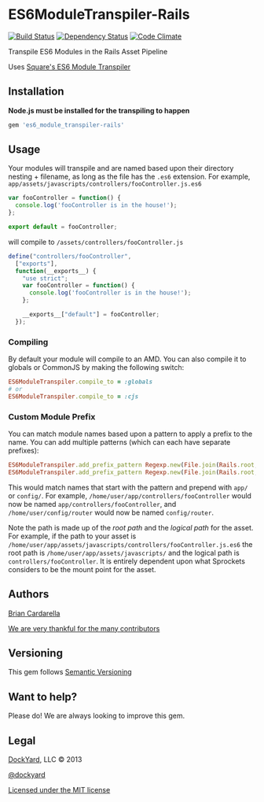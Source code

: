# ES6ModuleTranspiler-Rails #

[![Build Status](https://secure.travis-ci.org/dockyard/es6_module_transpiler-rails.png?branch=master)](http://travis-ci.org/dockyard/es6_module_transpiler-rails)
[![Dependency Status](https://gemnasium.com/dockyard/es6_module_transpiler-rails.png?travis)](https://gemnasium.com/dockyard/es6_module_transpiler-rails)
[![Code Climate](https://codeclimate.com/github/dockyard/es6_module_transpiler-rails.png)](https://codeclimate.com/github/dockyard/es6_module_transpiler-rails)

Transpile ES6 Modules in the Rails Asset Pipeline

Uses [Square's ES6 Module Transpiler](https://github.com/square/es6-module-transpiler)

## Installation ##

**Node.js must be installed for the transpiling to happen**

```ruby
gem 'es6_module_transpiler-rails'
```

## Usage ##

Your modules will transpile and are named based upon their directory
nesting + filename, as long as the file has the `.es6` extension.
For example, `app/assets/javascripts/controllers/fooController.js.es6`

```js
var fooController = function() {
  console.log('fooController is in the house!');
};

export default = fooController;
```

will compile to `/assets/controllers/fooController.js`

```js
define("controllers/fooController",
  ["exports"],
  function(__exports__) {
    "use strict";
    var fooController = function() {
      console.log('fooController is in the house!');
    };

    __exports__["default"] = fooController;
  });
```

### Compiling ###

By default your module will compile to an AMD. You can also compile it to globals or CommonJS by making the following switch:

```ruby
ES6ModuleTranspiler.compile_to = :globals
# or
ES6ModuleTranspiler.compile_to = :cjs
```

### Custom Module Prefix ###

You can match module names based upon a pattern to apply a prefix to the
name. You can add multiple patterns (which can each have separate prefixes):

```ruby
ES6ModuleTranspiler.add_prefix_pattern Regexp.new(File.join(Rails.root, 'app')), 'app'
ES6ModuleTranspiler.add_prefix_pattern Regexp.new(File.join(Rails.root, 'config')), 'config'
```

This would match names that start with the pattern and prepend with
`app/` or `config/`. For example, `/home/user/app/controllers/fooController` would now be named
`app/controllers/fooController`, and `/home/user/config/router` would now be
named `config/router`.

Note the path is made up of the *root path* and the *logical path* for the asset. For example, if the
path to your asset is
`/home/user/app/assets/javascripts/controllers/fooController.js.es6` the root path is `/home/user/app/assets/javascripts/` and the logical
path is `controllers/fooController`. It is entirely dependent upon what
Sprockets considers to be the mount point for the asset.

## Authors ##

[Brian Cardarella](http://twitter.com/bcardarella)

[We are very thankful for the many contributors](https://github.com/dockyard/es6_module_transpiler-rails/graphs/contributors)

## Versioning ##

This gem follows [Semantic Versioning](http://semver.org)

## Want to help? ##

Please do! We are always looking to improve this gem.

## Legal ##

[DockYard](http://dockyard.com), LLC &copy; 2013

[@dockyard](http://twitter.com/dockyard)

[Licensed under the MIT license](http://www.opensource.org/licenses/mit-license.php)

